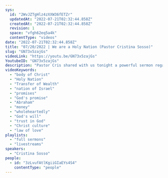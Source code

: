 ```yaml
---
sys:
  id: "2WvJZTgHlz4zXXW36fETZr"
  updatedAt: "2022-07-21T02:32:44.858Z"
  createdAt: "2022-07-21T02:32:44.858Z"
  revision: 1
  space: "vfgh62eq5a4k"
  contentType: "videos"
date: "2022-07-21T02:32:44.858Z"
title: "07/20/2022 | We are a Holy Nation (Pastor Cristina Sosso)"
slug: "GN73x5zajGs"
videoLink: "https://youtu.be/GN73x5zajGs"
YoutubeID: "GN73x5zajGs"
description: "Pastor Cris shared with us tonight a powerful sermon regarding the body of Christ being a Holy nation in Christ. She goes on to say that God identified two nations in the Bible: the nation of Israel and the body of Christ. We are established because God spoke it and it was so. Just like when God made a promise to the disciples, they started looking at the monetary values of the miracles. That kind of thinking today can get us disqualified from the Transfer of Wealth. We have to change our mindset and stop automatically thinking of how it will be paid for or where the money is going to come from. We have to fully believe that no matter what the circumstances look like, we wholeheartedly trust God and stand on his promises. Do not be intimidated by the giants in the areas God has called you. If he gave you his word, his will make a way for you."
videoKeywords:
  - "body of Christ"
  - "Holy Nation"
  - "Transfer of Wealth"
  - "nation of Israel"
  - "promises"
  - "God's promise"
  - "Abraham"
  - "money"
  - "wholeheartedly"
  - "God's will"
  - "trust in God"
  - "Christ culture"
  - "law of love"
playlists:
  - "full sermons"
  - "livestreams"
speakers:
  - "Cristina Sosso"
people:
  - id: "3zLvufAtlKgiiGIaEYs4S4"
    contentType: "people"
---
```

